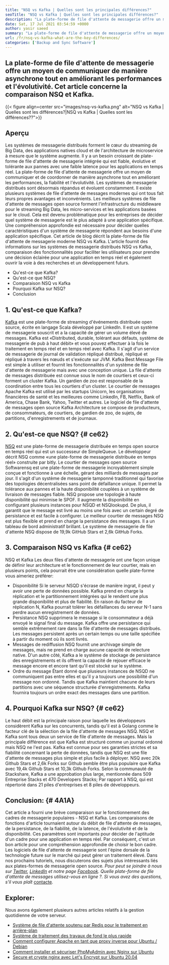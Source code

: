 ```yaml
---
title: "NSQ vs Kafka | Quelles sont les principales différences?" 
seoTitle: "NSQ vs Kafka | Quelles sont les principales différences?" 
description: "La plate-forme de file d'attente de messagerie offre un moyen de communiquer de manière asynchrone. Cet article concerne les différences de système de file d'attente de files d'attente de file d'attente de messagerie distribuées NSQ et KAFKA." 
date: Sat, 17 Jul 2021 03:54:59 +0000
author: yasir saeed
summary: "La plate-forme de file d'attente de messagerie offre un moyen de communiquer de manière asynchrone tout en améliorant les performances et l'évolutivité. Cet article concerne la comparaison NSQ et Kafka." 
url: /fr/nsq-vs-kafka-what-are-the-key-differences/
categories: ['Backup and Sync Software']
---
```


## La plate-forme de file d'attente de messagerie offre un moyen de communiquer de manière asynchrone tout en améliorant les performances et l'évolutivité. Cet article concerne la comparaison NSQ et Kafka.

{{< figure align=center src="images/nsq-vs-kafka.png" alt="NSQ vs Kafka | Quelles sont les différences?|NSQ vs Kafka | Quelles sont les différences??">}}


## **Aperçu**
Les systèmes de messagerie distribués forment le cœur du streaming de Big Data, des applications natives cloud et de l'architecture de microservice à mesure que le système augmente. Il y a un besoin croissant de plate-forme de file d'attente de messagerie intégrée qui est fiable, évolutive et tolérante aux pannes avec une faible latence pour les applications en temps réel. La plate-forme de file d'attente de messagerie offre un moyen de communiquer et de coordonner de manière asynchrone tout en améliorant les performances, la fiabilité et l'évolutivité.
Les systèmes de messagerie distribués sont désormais répandus et évoluent constamment. Il existe plusieurs systèmes de file d'attente de messages modernes qui ont tous fait leurs propres avantages et inconvénients. Les meilleurs systèmes de file d'attente de messages open source forment l'infrastructure du middleware pour le streaming Big Data, les micro-services et les applications basées sur le cloud. Cela est devenu problématique pour les entreprises de décider quel système de messagerie est le plus adapté à une application spécifique. Une compréhension approfondie est nécessaire pour décider quelles caractéristiques d'un système de messagerie répondent aux besoins d'une application spécifique.
Cet article de blog décrit la plate-forme de file d'attente de messagerie moderne NSQ vs Kafka. L'article fournit des informations sur les systèmes de messagerie distribués NSQ vs Kafka, comparaison des fonctionnalités pour faciliter les utilisateurs pour prendre une décision éclairée pour une application en temps réel et également ouvrir la voie à des recherches et un développement futurs.
  * Qu'est-ce que Kafka?
  * Qu'est-ce que NSQ?
  * Comparaison NSQ vs Kafka
  * Pourquoi Kafka sur NSQ?
  * Conclusion

## 1. Qu'est-ce que Kafka?
[Kafka][1] est une plate-forme de streaming d'événements distribuée open source, écrite en langage Scala développé par LinkedIn. Il est un système de messagerie souscrit et a la capacité de gérer un volume élevé de messages. Kafka est «Distributed, durable, tolérant aux défauts, système de messagerie de pub à haut débit» et vous pouvez effectuer à la fois le traitement en temps réel et en temps réel avec Kafka. Il s'agit d'un service de messagerie de journal de validation répliqué distribué, répliqué et répliqué à travers les nœuds et s'exécute sur JVM. Kafka Best Message File est simple à utiliser et fournit les fonctionnalités d'un système de file d'attente de messagerie mais avec une conception unique.
La file d'attente de messages distribuée est connue sous le nom de courtiers et ceux-ci forment un cluster Kafka. Un gardien de zoo est responsable de la coordination entre tous les courtiers d'un cluster. Le courtier de messages Apache Kafka est utilisé par les startups Unicorn, les organisations financières de santé et les meilleures comme LinkedIn, FB, Netflix, Bank of America, Chase Bank, Yahoo, Twitter et autres. Le logiciel de file d'attente de messages open source Kafka Architecture se compose de producteurs, de consommateurs, de courtiers, de gardien de zoo, de sujets, de partitions, d'enregistrements et de journaux.

## 2. Qu'est-ce que NSQ?   {# ce62}
[NSQ][2] est une plate-forme de messagerie distribuée en temps open source en temps réel qui est un successeur de SimpleQueue. Le développeur décrit NSQ comme «une plate-forme de messagerie distribuée en temps réel» construite par bitly. Le courtier de messages open source Softwarensq est une plate-forme de messagerie incroyablement simple conçue et fonctionne à une échelle, gérant des milliards de messages par jour. Il s'agit d'un système de messagerie tamponné traditionnel qui favorise des topologies décentralisées sans point de défaillance unique. Il permet la tolérance aux pannes et la haute disponibilité couplées à un système de livraison de messages fiable.
NSQ propose une topologie à haute disponibilité qui minimise le SPOF. Il augmente la disponibilité en configurant plusieurs instances pour NSQD et NSQlookupd. De plus, il garantit que le message est livré au moins une fois avec un certain degré de persistance et est facile à configurer. Le meilleur courtier de messages NSQ est plus flexible et prend en charge la persistance des messages. Il a un tableau de bord administratif brillant. Le système de messagerie de file d'attente NSQ dispose de 19,9k GitHub Stars et 2,6k GitHub Forks.

## 3. Comparaison NSQ vs Kafka   {# ce62}
NSQ et Kafka Les deux files d'attente de messagerie ont une façon unique de définir leur architecture et le fonctionnement de leur courtier, mais en plusieurs points, cela pourrait être une considération quelle plate-forme vous aimeriez préférer:
  * Disponibilité
Si le serveur NSQD s'écrase de manière ingrat, il peut y avoir une perte de données possible. Kafka prend en charge la réplication et le partitionnement intégrées qui le rendent une plus grande disponibilité et plus de fiabilité. En raison du facteur de réplication N, Kafka pourrait tolérer les défaillances du serveur N-1 sans perdre aucun enregistrement de données.
  * Persistance
NSQ supprimera le message si le consommateur a déjà envoyé le signal final du message.
Kafka offre une persistance qui semble extrêmement rare dans la file d'attente de messages distribués. Les messages persistent après un certain temps ou une taille spécifiée à partir du moment où ils sont livrés.
  * Messages de rediffusion
NSQ fournit une archivage simple de messages, mais ne prend en charge aucune capacité de relecture native.
D'un autre côté, Kafka a le système de stockage de persistance des enregistrements et ils offrent la capacité de rejouer efficace le message encore et encore tant qu'il est stocké sur le système.
  * Ordre du message
Étant donné que plusieurs instances de NSQD ne communiquent pas entre elles et qu'il y a toujours une possibilité d'un message non ordonné. Tandis que Kafka maintient chacune de leurs partitions avec une séquence structurée d'enregistrements. Kafka fournira toujours un ordre exact des messages dans une partition.

## 4. Pourquoi Kafka sur NSQ?   {# ce62}
Le haut débit est la principale raison pour laquelle les développeurs considèrent Kafka sur les concurrents, tandis qu'il est à Golang comme le facteur clé de la sélection de la file d'attente de messages NSQ. NSQ et Kafka sont tous deux un service de file d'attente de messages. Mais la principale différence est que Kafka est structuré comme un journal ordonné mais NSQ ne l'est pas. Kafka est connue pour ses garanties strictes et sa fiabilité concernant la perte de données, tandis que NSQ est une file d'attente de messages plus simple et plus facile à déployer.
NSQ avec 20k Github Stars et 2,6k Forks sur Github semble être plus populaire que Kafka avec 19,4k Github Stars et 10,3k Github Forks. Selon la communauté de Stackshare, Kafka a une approbation plus large, mentionnée dans 509 Entreprise Stacks et 470 Developers Stacks; Par rapport à NSQ, qui est répertorié dans 21 piles d'entreprises et 8 piles de développeurs.

## Conclusion:   {# 4A1A}
Cet article a fourni une brève comparaison sur le fonctionnement des cadres de messagerie populaires - NSQ et Kafka. Les comparaisons de fonctions d'article tournaient autour du débit de file d'attente de messages, de la persistance, de la fiabilité, de la latence, de l'évolutivité et de la disponibilité. Ces paramètres sont importants pour décider de l'aptitude d'un cadre pour une application en temps réel. Par conséquent, c'est un bon article pour une compréhension approfondie de choisir le bon cadre. Les logiciels de file d'attente de messagerie sont l'épine dorsale de la technologie future sur le marché qui peut gérer un traitement élevé. Dans nos prochains tutoriels, nous discuterons des sujets plus intéressants liés aux plates-formes de messagerie open source.
_Pour peut se joindre à nous sur [Twitter][3], [LinkedIn][4] et notre page [Facebook][5]. Quelle plate-forme de file d'attente de messages utilisez-vous en ligne ?. Si vous avez des questions, s'il vous plaît_ [contacte][6].

## Explorer:
Nous avons également plusieurs autres articles relatifs à la gestion quotidienne de votre serveur.
  * [Système de file d'attente soutenu par Redis pour le traitement en arrière-plan][7]
  * [Système de traitement des travaux de fond le plus rapide][8]
  * [Comment configurer Apache en tant que proxy inverse pour Ubuntu / Debian][9]
  * [Comment installer et sécuriser PhpMyAdmin avec Nginx sur Ubuntu][10]
  * [Secure et crypte nginx avec Let's Encrypt sur Ubuntu 20.04][11]

  
[1]: https://kafka.apache.org/
[2]: https://nsq.io/
[3]: https://twitter.com/containerize_co
[4]: https://www.linkedin.com/company/containerize/
[5]: http://facebook.com/containerize
[6]: mailto:yasir.saeed@aspose.com
[7]: https://products.containerize.com/message-queue-software/resque/
[8]: https://products.containerize.com/message-queue-software/sidekiq/
[9]: https://blog.containerize.com/web-server-solution-stack/how-to-configure-apache-as-a-reverse-proxy-for-ubuntudebian/
[10]: https://blog.containerize.com/web-server-solution-stack/how-to-install-and-secure-phpmyadmin-with-nginx-on-ubuntu/
[11]: https://blog.containerize.com/web-server-solution-stack/how-to-secure-nginx-with-letsencrypt-on-ubuntu-20-04/

